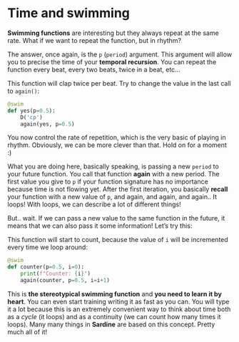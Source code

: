 # Time and swimming

**Swimming functions** are interesting but they always repeat at the same rate. What if we want to repeat the function, but in rhythm?

The answer, once again, is the `p` (`period`) argument. This argument will allow you to precise the time of your **temporal recursion**. You can repeat the function every beat, every two beats, twice in a beat, etc&#x2026;

This function will clap twice per beat. Try to change the value in the last call to `again()`:


```python
@swim
def yes(p=0.5):
    D('cp')
    again(yes, p=0.5)
```


You now control the rate of repetition, which is the very basic of playing in rhythm. Obviously, we can be more clever than that. Hold on for a moment :)

What you are doing here, basically speaking, is passing a new `period` to your future function. You call that function **again** with a new period. The first value you give to `p` if your function signature has no importance because time is not flowing yet. After the first iteration, you basically **recall** your function with a new value of `p`, and again, and again, and again.. It loops! With loops, we can describe a lot of different things!

But.. wait. If we can pass a new value to the same function in the future, it means that we can also pass it some information! Let&rsquo;s try this:

This function will start to count, because the value of `i` will be incremented every time we loop around:

```python
@swim
def counter(p=0.5, i=0):
    print(f"Counter: {i}")
    again(counter, p=0.5, i=i+1)
```

This is **the stereotypical swimming function** and **you need to learn it by heart**. You can even start training writing it as fast as you can. You will type it a lot because this is an extremely convenient way to think about time both as a *cycle* (it loops) and as a continuity (we can count how many times it loops). Many many things in **Sardine** are based on this concept. Pretty much all of it!


